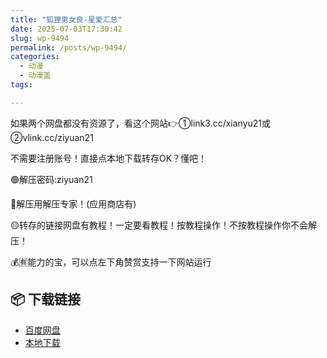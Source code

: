```yaml
---
title: "狐狸男女良-星爱汇总"
date: 2025-07-03T17:30:42
slug: wp-9494
permalink: /posts/wp-9494/
categories:
  - 动漫
  - 动漫盖
tags:

---
```


如果两个网盘都没有资源了，看这个网站👉①link3.cc/xianyu21或②vlink.cc/ziyuan21

不需要注册账号！直接点本地下载转存OK？懂吧！

🟢解压密码:ziyuan21

🔵解压用解压专家！(应用商店有)

🟡转存的链接网盘有教程！一定要看教程！按教程操作！不按教程操作你不会解压！

💰🈶能力的宝，可以点左下角赞赏支持一下网站运行

## 📦 下载链接
- [百度网盘](https://blziyuan21.com/pay-download/9494?key=9d31b2fb42&down_id=0)
- [本地下载](https://blziyuan21.com/pay-download/9494?key=9d31b2fb42&down_id=1)

